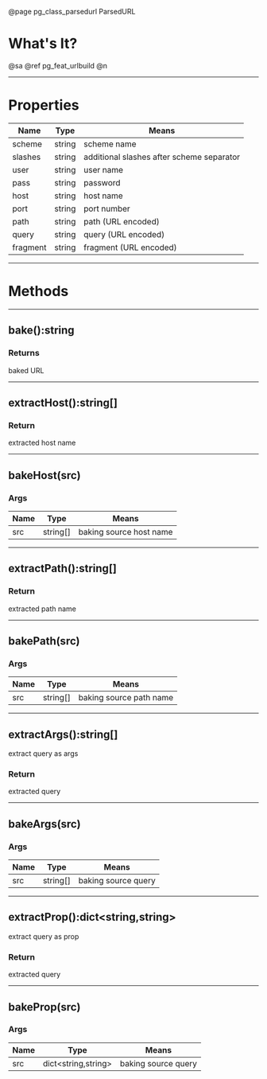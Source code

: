 ﻿@page pg_class_parsedurl ParsedURL

# What's It?

@sa @ref pg_feat_urlbuild @n

-----
# Properties

| Name | Type | Means |
|------|------|-------|
| scheme | string | scheme name |
| slashes | string | additional slashes after scheme separator |
| user | string | user name |
| pass | string | password |
| host | string | host name |
| port | string | port number |
| path | string | path (URL encoded) |
| query | string | query (URL encoded) |
| fragment | string | fragment (URL encoded) |

-----
# Methods

-----
## bake():string

### Returns

baked URL

-----
## extractHost():string[]

### Return

extracted host name

-----
## bakeHost(src)

### Args

| Name | Type | Means |
|------|------|-------|
| src | string[] | baking source host name |

-----
## extractPath():string[]

### Return

extracted path name

-----
## bakePath(src)

### Args

| Name | Type | Means |
|------|------|-------|
| src | string[] | baking source path name |

-----
## extractArgs():string[]

extract query as args

### Return

extracted query

-----
## bakeArgs(src)

### Args

| Name | Type | Means |
|------|------|-------|
| src | string[] | baking source query |

-----
## extractProp():dict<string,string>

extract query as prop

### Return

extracted query

-----
## bakeProp(src)

### Args

| Name | Type | Means |
|------|------|-------|
| src | dict<string,string> | baking source query |
